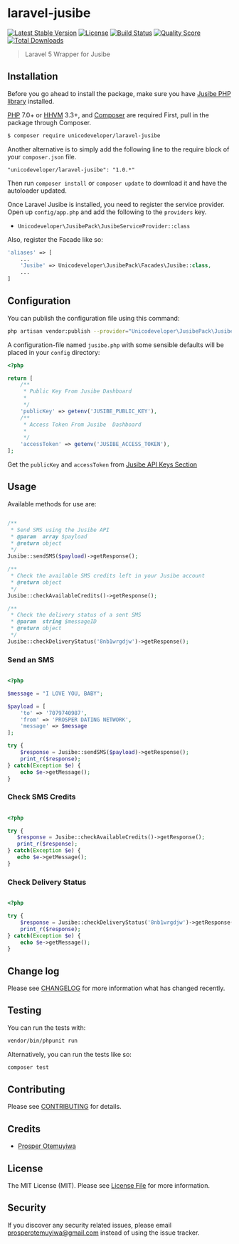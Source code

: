 # laravel-jusibe

[![Latest Stable Version](https://poser.pugx.org/unicodeveloper/laravel-jusibe/v/stable.svg)](https://packagist.org/packages/unicodeveloper/laravel-jusibe)
[![License](https://poser.pugx.org/unicodeveloper/laravel-jusibe/license.svg)](LICENSE.md)
[![Build Status](https://img.shields.io/travis/unicodeveloper/laravel-jusibe.svg)](https://travis-ci.org/unicodeveloper/laravel-jusibe)
[![Quality Score](https://img.shields.io/scrutinizer/g/unicodeveloper/laravel-jusibe.svg?style=flat-square)](https://scrutinizer-ci.com/g/unicodeveloper/laravel-jusibe)
[![Total Downloads](https://img.shields.io/packagist/dt/unicodeveloper/laravel-jusibe.svg?style=flat-square)](https://packagist.org/packages/unicodeveloper/laravel-jusibe)

> Laravel 5 Wrapper for Jusibe

## Installation

Before you go ahead to install the package, make sure you have [Jusibe PHP library](https://github.com/unicodeveloper/jusibe-php-lib) installed.

[PHP](https://php.net) 7.0+ or [HHVM](http://hhvm.com) 3.3+, and [Composer](https://getcomposer.org) are required
First, pull in the package through Composer.

``` bash
$ composer require unicodeveloper/laravel-jusibe
```

Another alternative is to simply add the following line to the require block of your `composer.json` file.

```
"unicodeveloper/laravel-jusibe": "1.0.*"
```

Then run `composer install` or `composer update` to download it and have the autoloader updated.

Once Laravel Jusibe is installed, you need to register the service provider. Open up `config/app.php` and add the following to the `providers` key.

* `Unicodeveloper\JusibePack\JusibeServiceProvider::class`

Also, register the Facade like so:

```php
'aliases' => [
    ...
    'Jusibe' => Unicodeveloper\JusibePack\Facades\Jusibe::class,
    ...
]
```

## Configuration

You can publish the configuration file using this command:

```bash
php artisan vendor:publish --provider="Unicodeveloper\JusibePack\JusibeServiceProvider"
```

A configuration-file named `jusibe.php` with some sensible defaults will be placed in your `config` directory:

```php
<?php

return [
    /**
     * Public Key From Jusibe Dashboard
     *
     */
    'publicKey' => getenv('JUSIBE_PUBLIC_KEY'),
    /**
     * Access Token From Jusibe  Dashboard
     *
     */
    'accessToken' => getenv('JUSIBE_ACCESS_TOKEN'),
];
```

Get the `publicKey` and `accessToken` from [Jusibe API Keys Section](https://jusibe.com/cp/?section=api-keys)

## Usage

Available methods for use are:
```php

/**
 * Send SMS using the Jusibe API
 * @param  array $payload
 * @return object
 */
Jusibe::sendSMS($payload)->getResponse();

/**
 * Check the available SMS credits left in your Jusibe account
 * @return object
 */
Jusibe::checkAvailableCredits()->getResponse();

/**
 * Check the delivery status of a sent SMS
 * @param  string $messageID
 * @return object
 */
Jusibe::checkDeliveryStatus('8nb1wrgdjw')->getResponse();
```

### Send an SMS

```php

<?php

$message = "I LOVE YOU, BABY";

$payload = [
    'to' => '7079740987',
    'from' => 'PROSPER DATING NETWORK',
    'message' => $message
];

try {
    $response = Jusibe::sendSMS($payload)->getResponse();
    print_r($response);
} catch(Exception $e) {
    echo $e->getMessage();
}

```

### Check SMS Credits

```php

<?php

try {
   $response = Jusibe::checkAvailableCredits()->getResponse();
   print_r($response);
} catch(Exception $e) {
   echo $e->getMessage();
}

```

### Check Delivery Status

```php

<?php

try {
    $response = Jusibe::checkDeliveryStatus('8nb1wrgdjw')->getResponse();
    print_r($response);
} catch(Exception $e) {
    echo $e->getMessage();
}

```

## Change log

Please see [CHANGELOG](CHANGELOG.md) for more information what has changed recently.

## Testing

You can run the tests with:

```bash
vendor/bin/phpunit run
```

Alternatively, you can run the tests like so:

```bash
composer test
```

## Contributing

Please see [CONTRIBUTING](CONTRIBUTING.md) for details.

## Credits

- [Prosper Otemuyiwa](https://twitter.com/unicodeveloper)

## License

The MIT License (MIT). Please see [License File](LICENSE.md) for more information.

## Security

If you discover any security related issues, please email [prosperotemuyiwa@gmail.com](prosperotemuyiwa@gmail.com) instead of using the issue tracker.